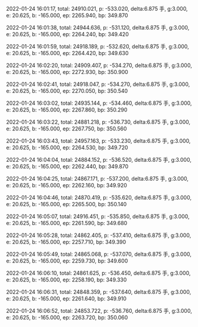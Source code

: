 2022-01-24 16:01:17, total: 24910.021, p: -533.020, delta:6.875 手, g:3.000, e: 20.625, b: -165.000, ep: 2265.940, bp: 349.870

2022-01-24 16:01:38, total: 24944.636, p: -531.120, delta:6.875 手, g:3.000, e: 20.625, b: -165.000, ep: 2264.240, bp: 349.420

2022-01-24 16:01:59, total: 24918.189, p: -532.620, delta:6.875 手, g:3.000, e: 20.625, b: -165.000, ep: 2264.420, bp: 349.630

2022-01-24 16:02:20, total: 24909.407, p: -534.270, delta:6.875 手, g:3.000, e: 20.625, b: -165.000, ep: 2272.930, bp: 350.900

2022-01-24 16:02:41, total: 24918.047, p: -534.270, delta:6.875 手, g:3.000, e: 20.625, b: -165.000, ep: 2270.050, bp: 350.540

2022-01-24 16:03:02, total: 24935.144, p: -534.460, delta:6.875 手, g:3.000, e: 20.625, b: -165.000, ep: 2267.860, bp: 350.290

2022-01-24 16:03:22, total: 24881.218, p: -536.730, delta:6.875 手, g:3.000, e: 20.625, b: -165.000, ep: 2267.750, bp: 350.560

2022-01-24 16:03:43, total: 24957.163, p: -533.230, delta:6.875 手, g:3.000, e: 20.625, b: -165.000, ep: 2264.530, bp: 349.720

2022-01-24 16:04:04, total: 24884.152, p: -536.520, delta:6.875 手, g:3.000, e: 20.625, b: -165.000, ep: 2262.440, bp: 349.870

2022-01-24 16:04:25, total: 24867.171, p: -537.200, delta:6.875 手, g:3.000, e: 20.625, b: -165.000, ep: 2262.160, bp: 349.920

2022-01-24 16:04:46, total: 24870.419, p: -535.620, delta:6.875 手, g:3.000, e: 20.625, b: -165.000, ep: 2265.500, bp: 350.140

2022-01-24 16:05:07, total: 24916.451, p: -535.850, delta:6.875 手, g:3.000, e: 20.625, b: -165.000, ep: 2261.590, bp: 349.680

2022-01-24 16:05:28, total: 24862.405, p: -537.410, delta:6.875 手, g:3.000, e: 20.625, b: -165.000, ep: 2257.710, bp: 349.390

2022-01-24 16:05:49, total: 24865.068, p: -537.070, delta:6.875 手, g:3.000, e: 20.625, b: -165.000, ep: 2259.730, bp: 349.600

2022-01-24 16:06:10, total: 24861.625, p: -536.450, delta:6.875 手, g:3.000, e: 20.625, b: -165.000, ep: 2258.190, bp: 349.330

2022-01-24 16:06:31, total: 24848.359, p: -537.640, delta:6.875 手, g:3.000, e: 20.625, b: -165.000, ep: 2261.640, bp: 349.910

2022-01-24 16:06:52, total: 24853.722, p: -536.760, delta:6.875 手, g:3.000, e: 20.625, b: -165.000, ep: 2263.720, bp: 350.060